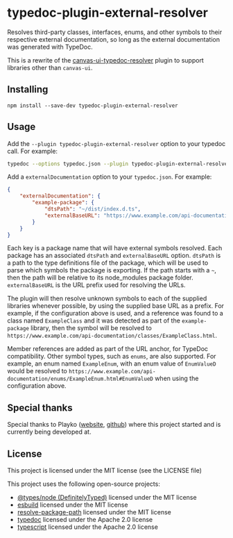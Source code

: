 # typedoc-plugin-external-resolver

Resolves third-party classes, interfaces, enums, and other symbols to their
respective external documentation, so long as the external documentation was
generated with TypeDoc.

This is a rewrite of the
[canvas-ui-typedoc-resolver](https://www.npmjs.com/package/@rafern/canvas-ui-typedoc-resolver)
plugin to support libraries other than `canvas-ui`.

## Installing

`npm install --save-dev typedoc-plugin-external-resolver`

## Usage

Add the `--plugin typedoc-plugin-external-resolver` option to your typedoc call.
For example:

```sh
typedoc --options typedoc.json --plugin typedoc-plugin-external-resolver
```

Add a `externalDocumentation` option to your `typedoc.json`. For example:

```json
{
    "externalDocumentation": {
        "example-package": {
            "dtsPath": "~/dist/index.d.ts",
            "externalBaseURL": "https://www.example.com/api-documentation"
        }
    }
}
```

Each key is a package name that will have external symbols resolved. Each
package has an associated `dtsPath` and `externalBaseURL` option. `dtsPath` is a
path to the type definitions file of the package, which will be used to parse
which symbols the package is exporting. If the path starts with a `~`, then the
path will be relative to its node_modules package folder. `externalBaseURL` is
the URL prefix used for resolving the URLs.

The plugin will then resolve unknown symbols to each of the supplied libraries
whenever possible, by using the supplied base URL as a prefix. For example, if
the configuration above is used, and a reference was found to a class named
`ExampleClass` and it was detected as part of the `example-package` library,
then the symbol will be resolved to
`https://www.example.com/api-documentation/classes/ExampleClass.html`.

Member references are added as part of the URL anchor, for TypeDoc
compatibility. Other symbol types, such as `enums`, are also supported. For
example, an enum named `ExampleEnum`, with an enum value of `EnumValueD` would
be resolved to
`https://www.example.com/api-documentation/enums/ExampleEnum.html#EnumValueD`
when using the configuration above.

## Special thanks

Special thanks to Playko ([website](https://www.playko.com/),
[github](https://github.com/playkostudios)) where this project started and is
currently being developed at.

## License

This project is licensed under the MIT license (see the LICENSE file)

This project uses the following open-source projects:
- [@types/node (DefinitelyTyped)](https://github.com/DefinitelyTyped/DefinitelyTyped/tree/master/types/node) licensed under the MIT license
- [esbuild](https://github.com/evanw/esbuild) licensed under the MIT license
- [resolve-package-path](https://github.com/stefanpenner/resolve-package-path) licensed under the MIT license
- [typedoc](https://github.com/TypeStrong/TypeDoc) licensed under the Apache 2.0 license
- [typescript](https://github.com/Microsoft/TypeScript) licensed under the Apache 2.0 license